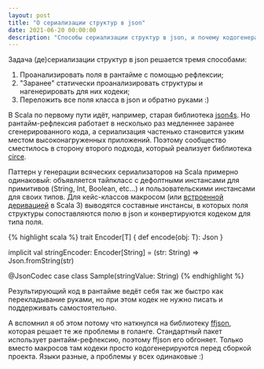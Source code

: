 ```yaml
---
layout: post
title: "О сериализации структур в json"
date: 2021-06-20 00:00:00
description: "Способы сериализации структур в json, и почему кодогенерация лучше всех"
---
```


Задача (де)сериализации структур в json решается тремя способами:

1. Проанализировать поля в рантайме с помощью рефлексии;
2. "Заранее" статически проанализировать структуры и нагенерировать для них
   кодеки;
3. Переложить все поля класса в json и обратно руками :)

В Scala по первому пути идёт, например, старая библиотека
[json4s](https://github.com/json4s/json4s). Но рантайм-рефлексия работает в
несколько раз медленнее заранее сгенерированного кода, а сериализация частенько
становится узким местом высоконагруженных приложений. Поэтому сообщество
сместилось в сторону второго подхода, который реализует библиотека
[circe](https://github.com/circe/circe).

Паттерн у генерации всяческих сериализаторов на Scala примерно одинаковый:
объявляется тайпкласс с дефолтными инстансами для примитивов (String, Int,
Boolean, etc...) и пользовательскими инстансами для своих типов. Для
кейс-классов макросом (или [встроенной
деривацией](https://github.com/circe/circe/blob/a49942e24d38e4505ffcc63429ba1dbb79bc448e/modules/core/shared/src/main/scala-3/io/circe/Derivation.scala)
в Scala 3) выводятся составные инстансы, в которых поля структуры
сопоставляются полю в json и конвертируются кодеком для типа поля.

{% highlight scala %}
trait Encoder[T] {
  def encode(obj: T): Json
}

implicit val stringEncoder: Encoder[String] =
  (str: String) => Json.fromString(str)

@JsonCodec case class Sample(stringValue: String)
{% endhighlight %}

Результирующий код в рантайме ведёт себя так же быстро как перекладывание
руками, но при этом кодек не нужно писать и поддерживать самостоятельно.

А вспомнил я об этом потому что наткнулся на библиотеку
[ffjson](https://github.com/pquerna/ffjson), которая решает те же проблемы в
голанге. Стандартный пакет использует рантайм-рефлексию, поэтому ffjson его
обгоняет. Только вместо макросов там кодеки просто кодогенерируются перед
сборкой проекта. Языки разные, а проблемы у всех одинаковые :)
